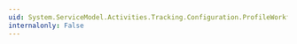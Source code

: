 ```yaml
---
uid: System.ServiceModel.Activities.Tracking.Configuration.ProfileWorkflowElement.StateMachineStateQueries
internalonly: False
---
```

